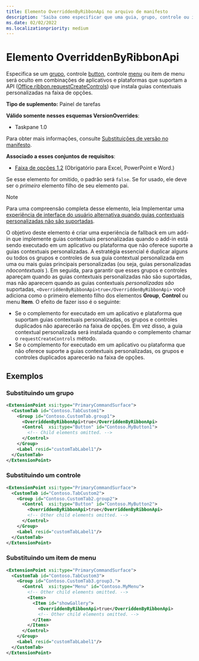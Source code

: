 ```yaml
---
title: Elemento OverriddenByRibbonApi no arquivo de manifesto
description: 'Saiba como especificar que uma guia, grupo, controle ou item de menu personalizado não deve aparecer quando também faz parte de uma guia contextual personalizada.'
ms.date: 02/02/2022
ms.localizationpriority: medium
---
```


# <a name="overriddenbyribbonapi-element"></a>Elemento OverriddenByRibbonApi

Especifica se um [grupo](group.md), controle [button](control.md#button-control), controle [menu](control.md#menu-dropdown-button-controls) ou item de menu será oculto em combinações de aplicativos e plataformas que suportam a API ([Office.ribbon.requestCreateControls](/javascript/api/office/office.ribbon?view=common-js&preserve-view=true#office-office-ribbon-requestcreatecontrols-member(1))) que instala guias contextuais personalizadas na faixa de opções.

**Tipo de suplemento:** Painel de tarefas

**Válido somente nesses esquemas VersionOverrides**:

- Taskpane 1.0

Para obter mais informações, consulte [Substituições de versão no manifesto](../../develop/add-in-manifests.md#version-overrides-in-the-manifest).

**Associado a esses conjuntos de requisitos**:

- [Faixa de opções 1.2](../requirement-sets/add-in-commands-requirement-sets.md) (Obrigatório para Excel, PowerPoint e Word.)

Se esse elemento for omitido, o padrão será `false`. Se for usado, ele deve ser o *primeiro* elemento filho de seu elemento pai.

> [!NOTE]
> Para uma compreensão completa desse elemento, leia Implementar uma [experiência de interface do usuário alternativa quando guias contextuais personalizadas não são suportadas](../../design/contextual-tabs.md#implement-an-alternate-ui-experience-when-custom-contextual-tabs-are-not-supported).

O objetivo deste elemento é criar uma experiência de fallback em um add-in que implemente guias contextuais personalizadas quando o add-in está sendo executado em um aplicativo ou plataforma que não oferece suporte a guias contextuais personalizadas. A estratégia essencial é duplicar alguns ou todos os grupos e controles de sua guia contextual personalizada em uma ou mais guias principais personalizadas (ou seja, guias personalizadas *nãocontextuais* ). Em seguida, para garantir que esses grupos e controles apareçam quando as guias contextuais personalizadas não são suportadas, mas não aparecem quando as guias contextuais *personalizadas são* suportadas, `<OverriddenByRibbonApi>true</OverriddenByRibbonApi>` você adiciona como o primeiro elemento filho dos elementos **Group**, **Control** ou menu **Item**. O efeito de fazer isso é o seguinte:

- Se o complemento for executado em um aplicativo e plataforma que suportam guias contextuais personalizadas, os grupos e controles duplicados não aparecerão na faixa de opções. Em vez disso, a guia contextual personalizada será instalada quando o complemento chamar o `requestCreateControls` método.
- Se o complemento for executado em um aplicativo ou plataforma que não  oferece suporte a guias contextuais personalizadas, os grupos e controles duplicados aparecerão na faixa de opções.

## <a name="examples"></a>Exemplos

### <a name="overriding-a-group"></a>Substituindo um grupo

```xml
<ExtensionPoint xsi:type="PrimaryCommandSurface">
  <CustomTab id="Contoso.TabCustom1">
    <Group id="Contoso.CustomTab.group1">
      <OverriddenByRibbonApi>true</OverriddenByRibbonApi>
      <Control  xsi:type="Button" id="Contoso.MyButton1">
        <!-- Child elements omitted. -->
      </Control>
    </Group>
    <Label resid="customTabLabel1"/>
  </CustomTab>
</ExtensionPoint>
```

### <a name="overriding-a-control"></a>Substituindo um controle

```xml
<ExtensionPoint xsi:type="PrimaryCommandSurface">
  <CustomTab id="Contoso.TabCustom2">
    <Group id="Contoso.CustomTab2.group2">
      <Control  xsi:type="Button" id="Contoso.MyButton2">
        <OverriddenByRibbonApi>true</OverriddenByRibbonApi>
        <!-- Other child elements omitted. -->
      </Control>
    </Group>
    <Label resid="customTabLabel1"/>
  </CustomTab>
</ExtensionPoint>
```

### <a name="overriding-a-menu-item"></a>Substituindo um item de menu

```xml
<ExtensionPoint xsi:type="PrimaryCommandSurface">
  <CustomTab id="Contoso.TabCustom3">
    <Group id="Contoso.CustomTab3.group3.">
      <Control  xsi:type="Menu" id="Contoso.MyMenu">
        <!-- Other child elements omitted. -->
        <Items>
          <Item id="showGallery">
            <OverriddenByRibbonApi>true</OverriddenByRibbonApi>
            <!-- Other child elements omitted. -->
          </Item>
        </Items>
      </Control>
    </Group>
    <Label resid="customTabLabel1"/>
  </CustomTab>
</ExtensionPoint>
```
